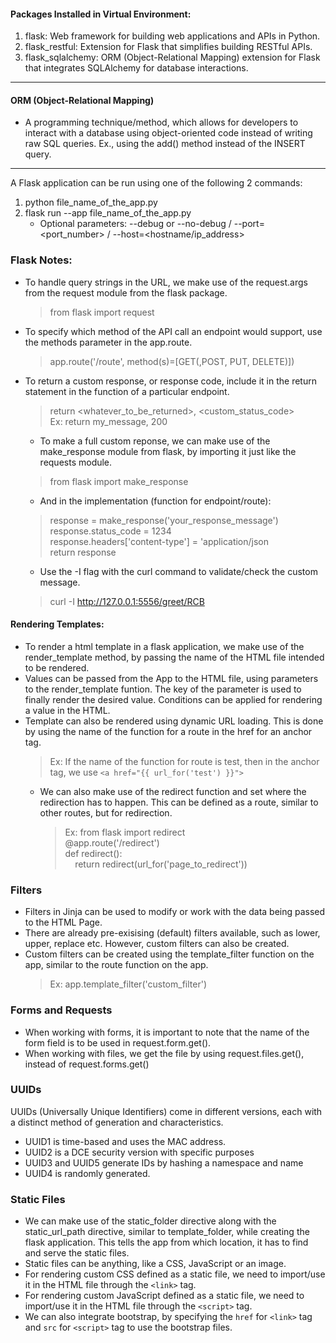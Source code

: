 #### Packages Installed in Virtual Environment:
1. flask: Web framework for building web applications and APIs in Python.
2. flask_restful: Extension for Flask that simplifies building RESTful APIs.
3. flask_sqlalchemy: ORM (Object-Relational Mapping) extension for Flask that integrates SQLAlchemy for database interactions.

----------------------------------------------------------

#### ORM (Object-Relational Mapping)
- A programming technique/method, which allows for developers to interact with a database using object-oriented code instead of writing raw SQL queries. Ex., using the add() method instead of the INSERT query.

----------------------------------------------------------

A Flask application can be run using one of the following 2 commands:
1. python file_name_of_the_app.py
2. flask run --app file_name_of_the_app.py 
    * Optional parameters: --debug or --no-debug / --port=<port_number> / --host=<hostname/ip_address>

### Flask Notes:
* To handle query strings in the URL, we make use of the request.args from the request module from the flask package.
    > from flask import request
* To specify which method of the API call an endpoint would support, use the methods parameter in the app.route.
    > app.route('/route', method(s)=[GET(,POST, PUT, DELETE)])
* To return a custom response, or response code, include it in the return statement in the function of a particular endpoint.
    > return <whatever_to_be_returned>, <custom_status_code>
    <br/>Ex: return my_message, 200
    * To make a full custom reponse, we can make use of the make_response module from flask, by importing it just like the requests module.
    > from flask import make_response

    * And in the implementation (function for endpoint/route):
    > response = make_response('your_response_message')
    <br/> response.status_code = 1234
    <br/> response.headers['content-type'] = 'application/json
    <br/> return response
    * Use the -I flag with the curl command to validate/check the custom message.
    > curl -I http://127.0.0.1:5556/greet/RCB
    
#### Rendering Templates:
* To render a html template in a flask application, we make use of the render_template method, by passing the name of the HTML file intended to be rendered.
* Values can be passed from the App to the HTML file, using parameters to the render_template funtion. The key of the parameter is used to finally render the desired value. Conditions can be applied for rendering a value in the HTML.
* Template can also be rendered using dynamic URL loading. This is done by using the name of the function for a route in the href for an anchor tag.
    > Ex: If the name of the function for route is test, then in the anchor tag, we use `<a href="{{ url_for('test') }}">`
    * We can also make use of the redirect function and set where the redirection has to happen. This can be defined as a route, similar to other routes, but for redirection.
        > Ex: from flask import redirect 
        <br/> @app.route('/redirect')
        <br/> def redirect():
        <br/> &nbsp;&nbsp;&nbsp;&nbsp;return redirect(url_for('page_to_redirect'))

### Filters
* Filters in Jinja can be used to modify or work with the data being passed to the HTML Page.
* There are already pre-exisising (default) filters available, such as lower, upper, replace etc. However, custom filters can also be created.
* Custom filters can be created using the template_filter function on the app, similar to the route function on the app.
    > Ex: app.template_filter('custom_filter')

### Forms and Requests
* When working with forms, it is important to note that the name of the form field is to be used in request.form.get().
* When working with files, we get the file by using request.files.get(), instead of request.forms.get()

### UUIDs
UUIDs (Universally Unique Identifiers) come in different versions, each with a distinct method of generation and characteristics.
* UUID1 is time-based and uses the MAC address.
* UUID2 is a DCE security version with specific purposes
* UUID3 and UUID5 generate IDs by hashing a namespace and name
* UUID4 is randomly generated. 

### Static Files
* We can make use of the static_folder directive along with the static_url_path directive, similar to template_folder, while creating the flask application. This tells the app from which location, it has to find and serve the static files.
* Static files can be anything, like a CSS, JavaScript or an image.
* For rendering custom CSS defined as a static file, we need to import/use it in the HTML file through the `<link>` tag.
* For rendering custom JavaScript defined as a static file, we need to import/use it in the HTML file through the `<script>` tag.
* We can also integrate bootstrap, by specifying the `href` for `<link>` tag and `src` for `<script>` tag to use the bootstrap files.